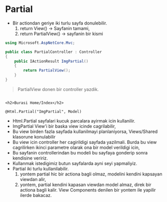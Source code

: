 # Partial

- Bir actiondan geriye iki turlu sayfa donulebilir.
    1. return View() -> Sayfanin tamami,
    2. return PartialView() -> sayfanin bir kismi

```C#
using Microsoft.AspNetCore.Mvc;

public class PartialController : Controller
{
    public IActionResult ImgPartial()
    {
        return PartialView();
    }
}
```

> PartialView donen bir controller yazdik.

```cshtml

<h2>Burasi Home/Index</h2>

@Html.Partial("ImgPartial", Model)

```

- Html.Partial sayfalari kucuk parcalara ayirmak icin kullanilir.
- ImgPartial View'i bir baska view icinde cagrilabilir,
- Bu view birden fazla sayfada kullanilmayi planlaniyorsa, Views/Shared klasorune konulabilir
- Bu view icin controller her cagirildigi sayfada yazilmali. Burda bu view cagrilirken ikinci parametre olarak ona bir model verildigi icin,
- Bu sayfanin controllerindan bu modeli bu sayfaya gonderip sonra kendisine veririz.
- Kullanmak istedigimiz butun sayfalarda ayni seyi yapmaliyiz.
- Partial iki turlu kullanilabilir.
    1. yontem partial hic bir actiona bagli olmaz, modelini kendini kapsayan viewdan alir,
    2. yontem, partial kendini kapasan viewdan model almaz, direk bir actiona bagli kalir. View Components denilen bir yontem ile yapilir ilerde bakacaz.
